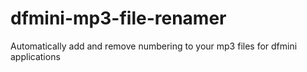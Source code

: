 # dfmini-mp3-file-renamer
Automatically add and remove numbering to your mp3 files for dfmini applications
